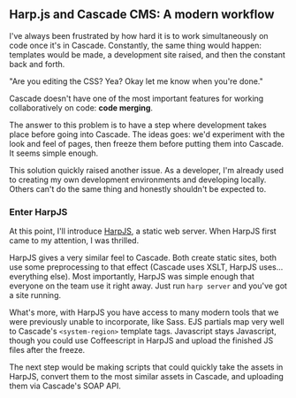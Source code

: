 ## Harp.js and Cascade CMS: A modern workflow

I've always been frustrated by how hard it is to work simultaneously on code 
once it's in Cascade. Constantly, the same thing would happen: templates would 
be made, a development site raised, and then the constant back and forth.

"Are you editing the CSS? Yea? Okay let me know when you're done."

Cascade doesn't have one of the most important features for working 
collaboratively on code: **code merging**. 

The answer to this problem is to have a step where development takes place
before going into Cascade. The ideas goes: we'd experiment with the look and 
feel of pages, then freeze them before putting them into Cascade. It seems 
simple enough.

This solution quickly raised another issue. As a developer, I'm already used to 
creating my own development environments and developing locally. Others can't 
do the same thing and honestly shouldn't be expected to.

### Enter HarpJS

At this point, I'll introduce [HarpJS](http://harpjs.com/), a static web server.
When HarpJS first came to my attention, I was thrilled. 

HarpJS gives a very similar feel to Cascade. Both create static sites, both use 
some preprocessing to that effect (Cascade uses XSLT, HarpJS uses... everything
else). Most importantly, HarpJS was simple enough that everyone on the team 
use it right away. Just run `harp server` and you've got a site running.

What's more, with HarpJS you have access to many modern tools that we were 
previously unable to incorporate, like Sass. EJS partials map very well to 
Cascade's `<system-region>` template tags. Javascript stays Javascript, though 
you could use Coffeescript in HarpJS and upload the finished JS files after the 
freeze.

The next step would be making scripts that could quickly take the assets in 
HarpJS, convert them to the most similar assets in Cascade, and uploading them 
via Cascade's SOAP API.
